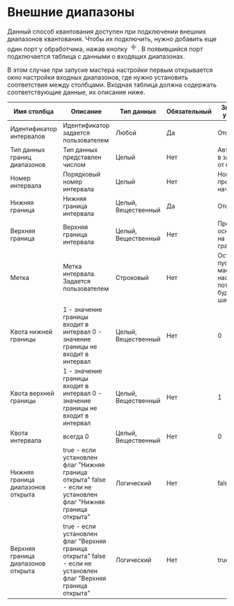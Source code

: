 # Внешние диапазоны

Данный способ квантования доступен при подключении внешних диапазонов квантования. Чтобы их подключить, нужно  добавить еще один порт у обработчика, нажав кнопку ![](/media/app/icons/toolbar_18/add_inactive.svg). В появившийся порт подключается таблица с данными о входящих диапазонах.

В этом случае при запуске мастера настройки первым открывается окно настройки входных диапазонов, где нужно установить соответствия между столбцами. Входная таблица должна содержать соответствующие данные, их описание ниже.

 | Имя столбца                                             | Описание                                                                                                                                                                                     | Тип данных                  | Обязательный | Значение по умолчанию                                                                                             | 
 | ---------------------                                             | ----------------                                                                                                                                                                                     | -------------------                  | ------------------------ | ----------------------------------------                                                                                             | 
 | Идентификатор интервалов                   | Идентификатор задается пользователем                                                                                                                               | Любой                           | Да                     | Отсутствует                                                                                                               | 
 | Тип данных границ диапазонов             | Тип данных представлен числом                                                                                                                                              | Целый                           | Нет                   | Автоматически в зависимости от границы                                                             | 
 | Номер интервала                                     | Порядковый номер интервала                                                                                                                                                   | Целый                           | Нет                   | Номера проставятся, начиная с 0                                                                             | 
 | Нижняя граница                                       | Нижняя граница интервала                                                                                                                                                       | Целый, Вещественный | Да                     | Отсутствует                                                                                                               | 
 | Верхняя граница                                     | Верхняя граница интервала                                                                                                                                                     | Целый, Вещественный | Нет                   | Проставятся, основываясь на нижней границе                                                      | 
 | Метка                                                        | Метка интервала. Задается пользователем                                                                                                                           | Строковый                   | Нет                   | Останется пустой. В мастере настройки потом можно будет задать шаблоном | 
 | Квота нижней границы                            | 1 - значение границы входит в интервал   0 - значение границы не входит в интервал                                                 | Целый, Вещественный | Нет                   | 0                                                                                                                                    | 
 | Квота верхней границы                          | 1 - значение границы входит в интервал   0 - значение границы не входит в интервал                                                 | Целый, Вещественный | Нет                   | 1                                                                                                                                    | 
 | Квота интервала                                     | всегда 0                                                                                                                                                                                       | Целый, Вещественный | Нет                   | 0                                                                                                                                    | 
 | Нижняя граница диапазонов открыта   | true - если установлен флаг "Нижняя граница открыта"  false - если не установлен флаг "Нижняя граница открыта"     | Логический                 | Нет                   | false                                                                                                                                | 
 | Верхняя граница диапазонов открыта | true - если установлен флаг "Верхняя граница открыта"  false - если не установлен флаг "Верхняя граница открыта" | Логический                 | Нет                   | true                                                                                                                                 | 

